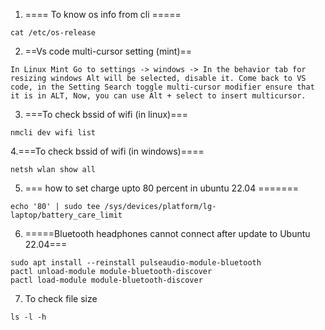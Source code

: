 1. ==== To know os info from cli =====
```
cat /etc/os-release
```

2. ==Vs code multi-cursor setting (mint)==
```
In Linux Mint Go to settings -> windows -> In the behavior tab for resizing windows Alt will be selected, disable it. Come back to VS code, in the Setting Search toggle multi-cursor modifier ensure that it is in ALT, Now, you can use Alt + select to insert multicursor.
```
3. ===To check bssid of wifi (in linux)===
```
nmcli dev wifi list
```
4.===To check bssid of wifi (in windows)====
```
netsh wlan show all
```
5. === how to set charge upto 80 percent in ubuntu 22.04 =======
```
echo '80' | sudo tee /sys/devices/platform/lg-laptop/battery_care_limit
```
6. =====Bluetooth headphones cannot connect after update to Ubuntu 22.04===
```
sudo apt install --reinstall pulseaudio-module-bluetooth
pactl unload-module module-bluetooth-discover
pactl load-module module-bluetooth-discover
```
7. To check file size
```
ls -l -h
```

